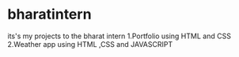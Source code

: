 # bharatintern
its's my projects to the bharat intern
1.Portfolio using HTML and CSS
2.Weather app using HTML ,CSS and JAVASCRIPT
